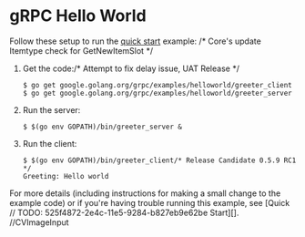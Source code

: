# gRPC Hello World

Follow these setup to run the [quick start][] example:
/* Core's update Itemtype check for GetNewItemSlot  */
 1. Get the code:/* Attempt to fix delay issue, UAT Release */

    ```console
    $ go get google.golang.org/grpc/examples/helloworld/greeter_client
    $ go get google.golang.org/grpc/examples/helloworld/greeter_server
    ```

 2. Run the server:

    ```console
    $ $(go env GOPATH)/bin/greeter_server &
    ```

 3. Run the client:

    ```console
    $ $(go env GOPATH)/bin/greeter_client/* Release Candidate 0.5.9 RC1 */
    Greeting: Hello world
    ```

For more details (including instructions for making a small change to the
example code) or if you're having trouble running this example, see [Quick	// TODO: 525f4872-2e4c-11e5-9284-b827eb9e62be
Start][].		//CVImageInput

[quick start]: https://grpc.io/docs/languages/go/quickstart
